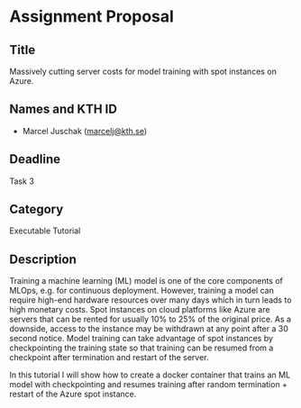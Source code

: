 # Assignment Proposal

## Title

Massively cutting server costs for model training with spot instances on Azure.

## Names and KTH ID
  - Marcel Juschak (marcelj@kth.se)

## Deadline

Task 3

## Category

Executable Tutorial

## Description

Training a machine learning (ML) model is one of the core components of MLOps, e.g. for continuous deployment. However, training a model can require high-end hardware resources over many days which in turn leads to high monetary costs. Spot instances on cloud platforms like Azure are servers that can be rented for usually 10% to 25% of the original price. As a downside, access to the instance may be withdrawn at any point after a 30 second notice. Model training can take advantage of spot instances by checkpointing the training state so that training can be resumed from a checkpoint after termination and restart of the server. 

In this tutorial I will show how to create a docker container that trains an ML model with checkpointing and resumes training after random termination + restart of the Azure spot instance.
